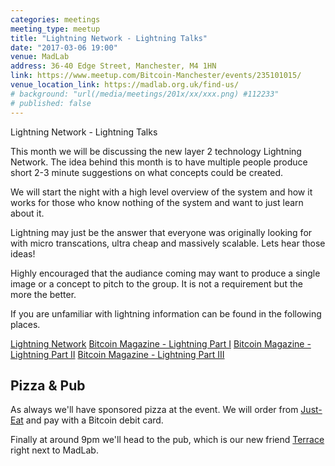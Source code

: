 ```yaml
---
categories: meetings
meeting_type: meetup
title: "Lightning Network - Lightning Talks"
date: "2017-03-06 19:00"
venue: MadLab
address: 36-40 Edge Street, Manchester, M4 1HN
link: https://www.meetup.com/Bitcoin-Manchester/events/235101015/
venue_location_link: https://madlab.org.uk/find-us/
# background: "url(/media/meetings/201x/xx/xxx.png) #112233"
# published: false
---
```


Lightning Network - Lightning Talks

This month we will be discussing the new layer 2 technology Lightning Network. The idea behind this month is to have multiple people produce short 2-3 minute suggestions on what concepts could be created.

We will start the night with a high level overview of the system and how it works for those who know nothing of the system and want to just learn about it.

Lightning may just be the answer that everyone was originally looking for with micro transcations, ultra cheap and massively scalable. Lets hear those ideas!

Highly encouraged that the audiance coming may want to produce a single image or a concept to pitch to the group. It is not a requirement but the more the better.

If you are unfamiliar with lightning information can be found in the following places.

[Lightning Network][https://lightning.network/]
[Bitcoin Magazine - Lightning Part I][part1]
[Bitcoin Magazine - Lightning Part II][part2]
[Bitcoin Magazine - Lightning Part III][part3]

## Pizza & Pub

As always we'll have sponsored pizza at the event. We will order from [Just-Eat][just-eat] and pay with a Bitcoin debit card.

Finally at around 9pm we'll head to the pub, which is our new friend [Terrace][terrace] right next to MadLab.

[https://lightning.network/]: https://lightning.network/
[part1]: https://bitcoinmagazine.com/articles/understanding-the-lightning-network-part-building-a-bidirectional-payment-channel-1464710791/
[part2]: https://bitcoinmagazine.com/articles/understanding-the-lightning-network-part-creating-the-network-1465326903/
[part3]: https://bitcoinmagazine.com/articles/understanding-the-lightning-network-part-completing-the-puzzle-and-closing-the-channel-1466178980/
[just-eat]: https://www.just-eat.co.uk
[terrace]: https://twitter.com/nqterrace
